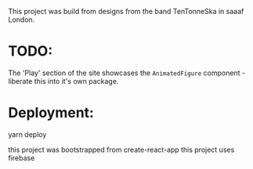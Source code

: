 This project was build from designs from the band TenTonneSka in saaaf London.

# TODO:

The 'Play' section of the site showcases the `AnimatedFigure` component - liberate this into it's own package.

# Deployment:

yarn deploy

this project was bootstrapped from create-react-app
this project uses firebase
